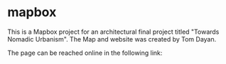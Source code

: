 # mapbox

This is a Mapbox project for an architectural final project titled "Towards Nomadic Urbanism".
The Map and website was created by Tom Dayan.

The page can be reached online in the following link:

